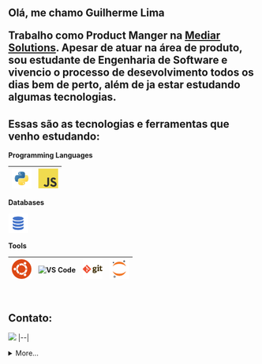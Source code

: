 <h2>Olá, me chamo Guilherme Lima 

Trabalho como Product Manger na [Mediar Solutions](https://mediarsolutions.com/). Apesar de atuar na área de produto, sou estudante de Engenharia de Software e vivencio o processo de desevolvimento todos os dias bem de perto, além de ja estar estudando algumas tecnologias.

## Essas são as tecnologias e ferramentas que venho estudando:
**Programming Languages**

<img title="Python" alt="Python" width="40px" src="https://raw.githubusercontent.com/github/explore/master/topics/python/python.png" />|<img alt="JS" title="JavaScript" width="40px" src="https://raw.githubusercontent.com/github/explore/master/topics/javascript/javascript.png">
|--|--|

**Databases**

<img title="SQL" alt="SQL" width="40px" src="https://raw.githubusercontent.com/github/explore/master/topics/sql/sql.png">
 
**Tools**

<img title="Ubuntu" alt="Ubuntu" width="40px" src="https://raw.githubusercontent.com/github/explore/master/topics/ubuntu/ubuntu.png">|<img title="VS Code" alt="VS Code" width="40px" src="https://img.icons8.com/fluent/48/000000/visual-studio-code-2019.png">|<img title="git" alt="git" width="40px" src="https://raw.githubusercontent.com/github/explore/master/topics/git/git.png">|<img title="Jupyter Notebook" alt="Jupyter" width="40px" src="https://raw.githubusercontent.com/github/explore/master/topics/jupyter-notebook/jupyter-notebook.png">
|--|--|--|--|
<br>
  
  ## Contato:

<a href="https://www.linkedin.com/in/guilherme-lima-ti/"><img src="https://cdn2.iconfinder.com/data/icons/social-media-2285/512/1_Linkedin_unofficial_colored_svg-128.png" width="40"></a>
|--|

                                                                                                                               
<details>
  <summary>More...</summary>
  <img src="https://github-readme-stats.vercel.app/api?username=ranzagui&show_icons=true&count_private=true&theme=dark" />
</details>
